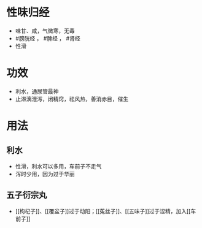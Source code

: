# 性味归经
- 味甘、咸，气微寒，无毒
-  #膀胱经 ， #脾经 ， #肾经 
-  性滑
# 功效
- 利水，通尿管最神
- 止淋漓泄泻，闭精窍，祛风热，善消赤目，催生
# 用法
## 利水
- 性滑，利水可以多用，车前子不走气
- 泻时少用，因为过于华丽
## 五子衍宗丸
- [[枸杞子]]、[[覆盆子]]过于动阳；[[菟丝子]]、[[五味子]]过于涩精，加入[[车前子]]